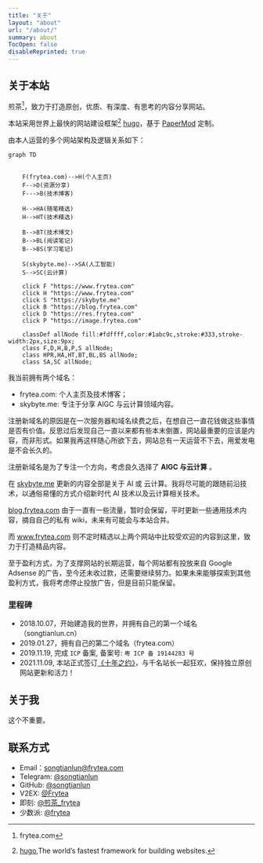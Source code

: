 ```yaml
---
title: "关于"
layout: "about"
url: "/about/"
summary: about
TocOpen: false
disableReprinted: true
---
```


## 关于本站

煎茶[^1]，致力于打造原创，优质、有深度、有思考的内容分享网站。

本站采用世界上最快的网站建设框架[^2] [hugo](https://gohugo.io/)，基于 [PaperMod](https://github.com/adityatelange/hugo-PaperMod) 定制。

由本人运营的多个网站架构及逻辑关系如下：

```mermaid
graph TD


    F(frytea.com)-->H(个人主页)
    F-->D(资源分享)
    F--->B(技术博客)

    H-->HA(随笔精选)
    H-->HT(技术精选)

    B-->BT(技术博文)
    B-->BL(阅读笔记)
    B-->BS(学习笔记)

    S(skybyte.me)-->SA(人工智能)
    S-->SC(云计算)

    click F "https://www.frytea.com"
    click H "https://www.frytea.com"
    click S "https://skybyte.me"
    click B "https://blog.frytea.com"
    click D "https://res.frytea.com"
    click P "https://image.frytea.com"

    classDef allNode fill:#fdffff,color:#1abc9c,stroke:#333,stroke-width:2px,size:9px;
    class F,D,H,B,P,S allNode;
    class HPR,HA,HT,BT,BL,BS allNode;
    class SA,SC allNode;
```

我当前拥有两个域名：

- frytea.com: 个人主页及技术博客；
- skybyte.me: 专注于分享 AIGC 与云计算领域内容。

注册新域名的原因是在一次服务器和域名续费之后，在想自己一直花钱做这些事情是否有价值。反思过后发现自己一直以来都有些本末倒置，网站最重要的应该是内容，而非形式。如果我再这样随心所欲下去，网站总有一天运营不下去，用爱发电是不会长久的。

注册新域名是为了专注一个方向，考虑良久选择了 **AIGC 与云计算** 。

在 [skybyte.me](https://skybyte.me) 更新的内容全部是关于 AI 或 云计算。我将尽可能的跟随前沿技术，以通俗易懂的方式介绍新时代 AI 技术以及云计算相关技术。

[blog.frytea.com](https://blog.frytea.com) 由于一直有一些流量，暂时会保留，平时更新一些通用技术内容，摘自自己的私有 wiki，未来有可能会与本站合并。

而 www.frytea.com 则不定时精选以上两个网站中比较受欢迎的内容到这里，致力于打造精品内容。

至于盈利方式，为了支撑网站的长期运营，每个网站都有投放来自 Google Adsense 的广告，至今还未收过款，还需要继续努力。如果未来能够探索到其他盈利方式，我将考虑停止投放广告，但是目前只能保留。

[^1]: frytea.com
[^2]: [hugo](https://gohugo.io/),The world’s fastest framework for building websites. 

### 里程碑

- 2018.10.07，开始建造我的世界，并拥有自己的第一个域名（songtianlun.cn）
- 2019.01.27，拥有自己的第二个域名（frytea.com）
- 2019.11.19, 完成 `ICP` 备案, 备案号: `粤 ICP 备 19144283 号`
- 2021.11.09, 本站正式签订[《十年之约》](https://www.foreverblog.cn)，与千名站长一起狂欢，保持独立原创网站更新和活力！

## 关于我

这个不重要。

## 联系方式

- Email：[songtianlun@frytea.com](mailto:songtianlun@frytea.com)
- Telegram: [@songtianlun](https://t.me/songtianlun)
- GitHub: [@songtianlun](https://github.com/songtianlun)
- V2EX: [@Frytea](https://www.v2ex.com/member/Frytea)
- 即刻: [@煎茶_frytea](https://web.okjike.com/u/93f05b30-c2af-4096-b90e-32961464b881)
- 少数派: [@frytea](https://sspai.com/u/frytea/)
